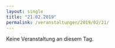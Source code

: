 ```yaml
---
layout: single
title: "21.02.2019"
permalink: /veranstaltungen/2019/02/21/
---
```


Keine Veranstaltung an diesem Tag.
